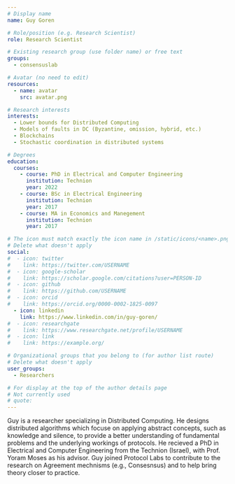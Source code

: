 ```yaml
---
# Display name
name: Guy Goren

# Role/position (e.g. Research Scientist)
role: Research Scientist

# Existing research group (use folder name) or free text
groups:
  - consensuslab

# Avatar (no need to edit)
resources:
  - name: avatar
    src: avatar.png

# Research interests
interests:
  - Lower bounds for Distributed Computing
  - Models of faults in DC (Byzantine, omission, hybrid, etc.)
  - Blockchains
  - Stochastic coordination in distributed systems

# Degrees
education:
  courses:
    - course: PhD in Electrical and Computer Engineering
      institution: Technion
      year: 2022
    - course: BSc in Electrical Engineering
      institution: Technion
      year: 2017
    - course: MA in Economics and Manegement
      institution: Technion
      year: 2017

# The icon must match exactly the icon name in /static/icons/<name>.png
# Delete what doesn't apply
social:
#  - icon: twitter
#    link: https://twitter.com/USERNAME
#  - icon: google-scholar
#    link: https://scholar.google.com/citations?user=PERSON-ID
#  - icon: github
#    link: https://github.com/USERNAME
#  - icon: orcid
#    link: https://orcid.org/0000-0002-1825-0097
  - icon: linkedin
    link: https://www.linkedin.com/in/guy-goren/
#  - icon: researchgate
#    link: https://www.researchgate.net/profile/USERNAME
#  - icon: link
#    link: https://example.org/

# Organizational groups that you belong to (for author list route)
# Delete what doesn't apply
user_groups:
  - Researchers

# For display at the top of the author details page
# Not currently used
# quote:
---
```


Guy is a researcher specializing in Distributed Computing. He designs distributed algorithms which focuse on applying abstract concepts, such as knowledge and silence, to provide a better understanding of fundamental problems and the underlying workings of protocols.
He recieved a PhD in Electrical and Computer Engineering from the Technion (Israel), with Prof. Yoram Moses as his advisor.
Guy joined Protocol Labs to contribute to the research on Agreement mechnisms (e.g., Consesnsus) and to help bring theory closer to practice.
